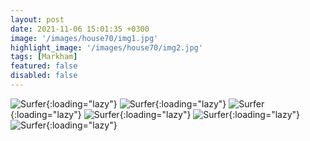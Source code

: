 ```yaml
---
layout: post
date: 2021-11-06 15:01:35 +0300
image: '/images/house70/img1.jpg'
highlight_image: '/images/house70/img2.jpg'
tags: [Markham]
featured: false
disabled: false
---
```


![Surfer]({{site.baseurl}}/images/house70/img3.jpg){:loading="lazy"}
![Surfer]({{site.baseurl}}/images/house70/img4.jpg){:loading="lazy"}
![Surfer]({{site.baseurl}}/images/house70/img5.jpg){:loading="lazy"}
![Surfer]({{site.baseurl}}/images/house70/img6.jpg){:loading="lazy"}
![Surfer]({{site.baseurl}}/images/house70/img7.jpg){:loading="lazy"}
![Surfer]({{site.baseurl}}/images/house70/img8.jpg){:loading="lazy"} 